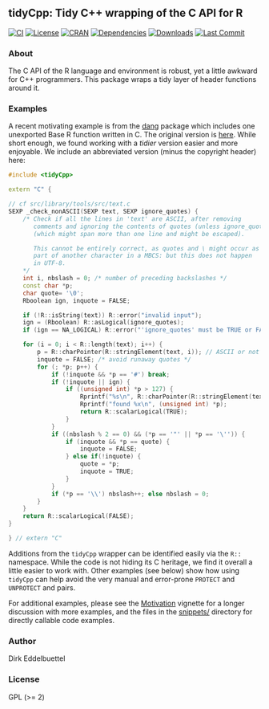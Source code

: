 
## tidyCpp: Tidy C++ wrapping of the C API for R

[![CI](https://github.com/eddelbuettel/tidycpp/workflows/ci/badge.svg)](https://github.com/eddelbuettel/tidycpp/actions?query=workflow%3Aci)
[![License](https://img.shields.io/badge/license-GPL%20%28%3E=%202%29-brightgreen.svg?style=flat)](https://www.gnu.org/licenses/gpl-2.0.html)
[![CRAN](https://www.r-pkg.org/badges/version/tidyCpp)](https://cran.r-project.org/package=tidyCpp)
[![Dependencies](https://tinyverse.netlify.com/badge/tidyCpp)](https://cran.r-project.org/package=tidyCpp)
[![Downloads](https://cranlogs.r-pkg.org/badges/tidyCpp?color=brightgreen)](https://www.r-pkg.org/pkg/tidyCpp)
[![Last Commit](https://img.shields.io/github/last-commit/eddelbuettel/tidycpp)](https://github.com/eddelbuettel/tidycpp)

### About

The C API of the R language and environment is robust, yet a little awkward for C++ programmers.
This package wraps a tidy layer of header functions around it.

### Examples

A recent motivating example is from the
[dang](https://github.com/eddelbuettel/dang/blob/master/src/checkNonAscii.cpp) package which
includes one unexported Base R function written in C. The original version is
[here](https://github.com/wch/r-source/blob/trunk/src/library/tools/src/text.c#L140-L184). While
short enough, we found working with a _tidier_ version easier and more enjoyable. We include an
abbreviated version (minus the copyright header) here:

```c++
#include <tidyCpp>

extern "C" {

// cf src/library/tools/src/text.c
SEXP _check_nonASCII(SEXP text, SEXP ignore_quotes) {
    /* Check if all the lines in 'text' are ASCII, after removing
       comments and ignoring the contents of quotes (unless ignore_quotes)
       (which might span more than one line and might be escaped).

       This cannot be entirely correct, as quotes and \ might occur as
       part of another character in a MBCS: but this does not happen
       in UTF-8.
    */
    int i, nbslash = 0; /* number of preceding backslashes */
    const char *p;
    char quote= '\0';
    Rboolean ign, inquote = FALSE;

    if (!R::isString(text)) R::error("invalid input");
    ign = (Rboolean) R::asLogical(ignore_quotes);
    if (ign == NA_LOGICAL) R::error("'ignore_quotes' must be TRUE or FALSE");

    for (i = 0; i < R::length(text); i++) {
        p = R::charPointer(R::stringElement(text, i)); // ASCII or not not affected by charset
        inquote = FALSE; /* avoid runaway quotes */
        for (; *p; p++) {
            if (!inquote && *p == '#') break;
            if (!inquote || ign) {
                if ((unsigned int) *p > 127) {
                    Rprintf("%s\n", R::charPointer(R::stringElement(text, i)));
                    Rprintf("found %x\n", (unsigned int) *p);
                    return R::scalarLogical(TRUE);
                }
            }
            if ((nbslash % 2 == 0) && (*p == '"' || *p == '\'')) {
                if (inquote && *p == quote) {
                    inquote = FALSE;
                } else if(!inquote) {
                    quote = *p;
                    inquote = TRUE;
                }
            }
            if (*p == '\\') nbslash++; else nbslash = 0;
        }
    }
    return R::scalarLogical(FALSE);
}

} // extern "C"
```

Additions from the `tidyCpp` wrapper can be identified easily via the `R::` namespace. While the
code is not hiding its C heritage, we find it overall a little easier to work with. Other examples
(see below) show how using `tidyCpp` can help avoid the very manual and error-prone `PROTECT` and
`UNPROTECT` and pairs.

For additional examples, please see the
[Motivation](https://cran.r-project.org/package=tidyCpp/vignettes/motivation.html) vignette for a
longer discussion with more examples, and the files in the
[snippets/](https://github.com/eddelbuettel/tidycpp/tree/master/inst/snippets) directory for
directly callable code examples.

### Author

Dirk Eddelbuettel

### License

GPL (>= 2)
